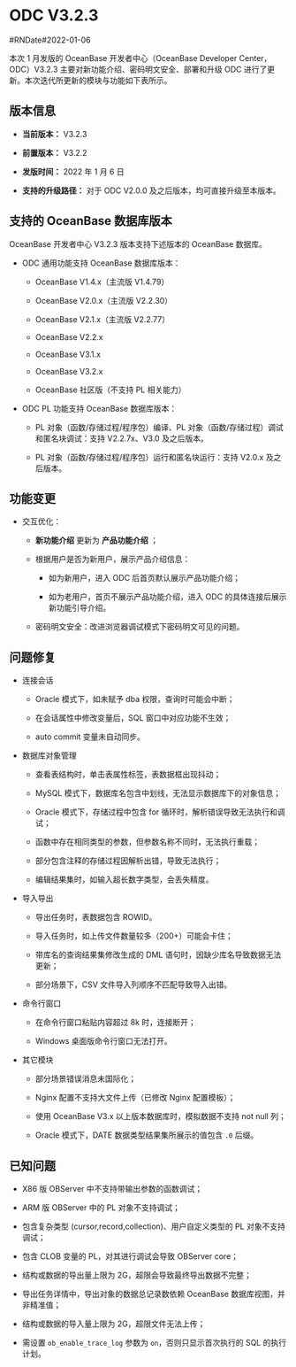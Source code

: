 ODC V3.2.3 
===============================

#RNDate#2022-01-06

本次 1 月发版的 OceanBase 开发者中心（OceanBase Developer Center，ODC）V3.2.3 主要对新功能介绍、密码明文安全、部署和升级 ODC 进行了更新。本次迭代所更新的模块与功能如下表所示。

版本信息 
-------------------------

* **当前版本：** V3.2.3

  

* **前置版本：** V3.2.2

  

* **发版时间：** 2022 年 1 月 6 日

  

* **支持的升级路径：** 对于 ODC V2.0.0 及之后版本，均可直接升级至本版本。

  




支持的 OceanBase 数据库版本 
----------------------------------------

OceanBase 开发者中心 V3.2.3 版本支持下述版本的 OceanBase 数据库。

* ODC 通用功能支持 OceanBase 数据库版本：

  * OceanBase V1.4.x（主流版 V1.4.79）

    
  
  * OceanBase V2.0.x（主流版 V2.2.30）

    
  
  * OceanBase V2.1.x（主流版 V2.2.77）

    
  
  * OceanBase V2.2.x

    
  
  * OceanBase V3.1.x

    
  
  * OceanBase V3.2.x

    
  
  * OceanBase 社区版（不支持 PL 相关能力）

    
  

  

* ODC PL 功能支持 OceanBase 数据库版本：

  * PL 对象（函数/存储过程/程序包）编译、PL 对象（函数/存储过程）调试和匿名块调试：支持 V2.2.7x、V3.0 及之后版本。

    
  
  * PL 对象（函数/存储过程/程序包）运行和匿名块运行：支持 V2.0.x 及之后版本。

    
  

  




功能变更 
-------------------------

* 交互优化：

  * **新功能介绍** 更新为 **产品功能介绍** ；
    
  
  * 根据用户是否为新用户，展示产品介绍信息：

    * 如为新用户，进入 ODC 后首页默认展示产品功能介绍；

      
    
    * 如为老用户，首页不展示产品功能介绍，进入 ODC 的具体连接后展示新功能引导介绍。

      
    

    
  
  * 密码明文安全：改进浏览器调试模式下密码明文可见的问题。

    
  

  




问题修复 
-------------------------

* 连接会话

  * Oracle 模式下，如未赋予 dba 权限，查询时可能会中断；

    
  
  * 在会话属性中修改变量后，SQL 窗口中对应功能不生效；

    
  
  * auto commit 变量未自动同步。

    
  

  

* 数据库对象管理

  * 查看表结构时，单击表属性标签，表数据框出现抖动；

    
  
  * MySQL 模式下，数据库名包含中划线，无法显示数据库下的对象信息；

    
  
  * Oracle 模式下，存储过程中包含 for 循环时，解析错误导致无法执行和调试；

    
  
  * 函数中存在相同类型的参数，但参数名称不同时，无法执行重载；

    
  
  * 部分包含注释的存储过程因解析出错，导致无法执行；

    
  
  * 编辑结果集时，如输入超长数字类型，会丢失精度。

    
  

  

* 导入导出

  * 导出任务时，表数据包含 ROWID。

    
  
  * 导入任务时，如上传文件数量较多（200+）可能会卡住；

    
  
  * 带库名的查询结果集修改生成的 DML 语句时，因缺少库名导致数据无法更新；

    
  
  * 部分场景下，CSV 文件导入列顺序不匹配导致导入出错。

    
  

  

* 命令行窗口

  * 在命令行窗口粘贴内容超过 8k 时，连接断开；

    
  
  * Windows 桌面版命令行窗口无法打开。

    
  

  

* 其它模块

  * 部分场景错误消息未国际化；

    
  
  * Nginx 配置不支持大文件上传（已修改 Nginx 配置模板）；

    
  
  * 使用 OceanBase V3.x 以上版本数据库时，模拟数据不支持 not null 列；

    
  
  * Oracle 模式下，DATE 数据类型结果集所展示的值包含 `.0` 后缀。

    
  

  




已知问题 
-------------------------

* X86 版 OBServer 中不支持带输出参数的函数调试；

  

* ARM 版 OBServer 中的 PL 对象不支持调试；

  

* 包含复杂类型 (cursor,record,collection)、用户自定义类型的 PL 对象不支持调试；

  

* 包含 CLOB 变量的 PL，对其进行调试会导致 OBServer core；

  

* 结构或数据的导出量上限为 2G，超限会导致最终导出数据不完整；

  

* 导出任务详情中，导出对象的数据总记录数依赖 OceanBase 数据库视图，并非精准值；

  

* 结构或数据的导入量上限为 2G，超限文件无法上传；

  

* 需设置 `ob_enable_trace_log` 参数为 `on`，否则只显示首次执行的 SQL 的执行计划。